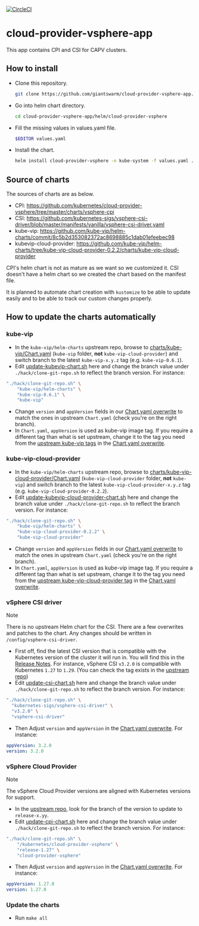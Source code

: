[![CircleCI](https://circleci.com/gh/giantswarm/cloud-provider-vsphere-app.svg?style=shield)](https://circleci.com/gh/giantswarm/cloud-provider-vsphere-app)

# cloud-provider-vsphere-app

This app contains CPI and CSI for CAPV clusters. 

## How to install

- Clone this repository. 
  ```sh
  git clone https://github.com/giantswarm/cloud-provider-vsphere-app.git
  ```
- Go into helm chart directory.
  ```sh
  cd cloud-provider-vsphere-app/helm/cloud-provider-vsphere
  ```
- Fill the missing values in values.yaml file.
  ```sh
  $EDITOR values.yaml
  ```
- Install the chart.
  ```sh
  helm install cloud-provider-vsphere -n kube-system -f values.yaml .
  ```

## Source of charts

The sources of charts are as below.

- CPI: https://github.com/kubernetes/cloud-provider-vsphere/tree/master/charts/vsphere-cpi
- CSI: https://github.com/kubernetes-sigs/vsphere-csi-driver/blob/master/manifests/vanilla/vsphere-csi-driver.yaml
- kube-vip: https://github.com/kube-vip/helm-charts/commit/8c5b2d353082372ac8698885c1dab01efeebec98
- kubevip-cloud-provider: https://github.com/kube-vip/helm-charts/tree/kube-vip-cloud-provider-0.2.2/charts/kube-vip-cloud-provider

CPI's helm chart is not as mature as we want so we customized it.
CSI doesn't have a helm chart so we created the chart based on the manifest file.

It is planned to automate chart creation with `kustomize` to be able to update easily and to be able to track our custom changes properly.

## How to update the charts automatically

### kube-vip

- In the `kube-vip/helm-charts` upstream repo, browse to [charts/kube-vip/Chart.yaml](https://github.com/kube-vip/helm-charts/blob/main/charts/kube-vip/Chart.yaml) (`kube-vip` folder, **not** `kube-vip-cloud-provider`) and switch branch to the latest `kube-vip-x.y.z` tag (e.g. `kube-vip-0.6.1`).
- Edit [update-kubevip-chart.sh](hack/update-kubevip-chart.sh) here and change the branch value under `./hack/clone-git-repo.sh` to reflect the branch version. For instance:

``` sh
"./hack/clone-git-repo.sh" \
    "kube-vip/helm-charts" \
    "kube-vip-0.6.1" \
    "kube-vip"
```

- Change `version` and `appVersion` fields in our [Chart.yaml overwrite](config/kube-vip/overwrites/Chart.yaml) to match the ones in upstream `Chart.yaml` (check you're on the right branch).
- In `Chart.yaml`, `appVersion` is used as kube-vip image tag. If you require a different tag than what is set upstream, change it to the tag you need from the [upstream kube-vip tags](https://github.com/kube-vip/kube-vip/tags) in the [Chart.yaml overwrite](config/kube-vip/overwrites/Chart.yaml).

### kube-vip-cloud-provider

- In the `kube-vip/helm-charts` upstream repo, browse to [charts/kube-vip-cloud-provider/Chart.yaml](https://github.com/kube-vip/helm-charts/blob/main/charts/kube-vip-cloud-provider/Chart.yaml) (`kube-vip-cloud-provider` folder, **not** `kube-vip`) and switch branch to the latest `kube-vip-cloud-provider-x.y.z` tag (e.g. `kube-vip-cloud-provider-0.2.2`).
- Edit [update-kubevip-cloud-provider-chart.sh](hack/update-kubevip-cloud-provider-chart.sh) here and change the branch value under `./hack/clone-git-repo.sh` to reflect the branch version. For instance:

``` sh
"./hack/clone-git-repo.sh" \
    "kube-vip/helm-charts" \
    "kube-vip-cloud-provider-0.2.2" \
    "kube-vip-cloud-provider"
```

- Change `version` and `appVersion` fields in our [Chart.yaml overwrite](config/kube-vip/overwrites/Chart.yaml) to match the ones in upstream `Chart.yaml` (check you're on the right branch).
- In `Chart.yaml`, `appVersion` is used as kube-vip image tag. If you require a different tag than what is set upstream, change it to the tag you need from the [upstream kube-vip-cloud-provider tag](https://github.com/kube-vip/kube-vip-cloud-provider/tags) in the [Chart.yaml overwrite](config/kube-vip-cloud-provider/overwrites/Chart.yaml).

### vSphere CSI driver

> [!NOTE]
> There is no upstream Helm chart for the CSI. There are a few overwrites and patches to the chart. Any changes should be written in `/config/vsphere-csi-driver`.

- First off, find the latest CSI version that is compatible with the Kubernetes version of the cluster it will run in. You will find this in the [Release Notes](https://docs.vmware.com/en/VMware-vSphere-Container-Storage-Plug-in/3.0/rn/vmware-vsphere-container-storage-plugin-30-release-notes/index.html). For instance, vSphere CSI `v3.2.0` is compatible with Kubernetes `1.27` to `1.29`. (You can check the tag exists in the [upstream repo](https://github.com/kubernetes-sigs/vsphere-csi-driver/tags))
- Edit [update-csi-chart.sh](hack/update-csi-chart.sh) here and change the branch value under `./hack/clone-git-repo.sh` to reflect the branch version. For instance:

``` sh
"./hack/clone-git-repo.sh" \
  "kubernetes-sigs/vsphere-csi-driver" \
  "v3.2.0" \
  "vsphere-csi-driver"
```

- Then Adjust `version` and `appVersion` in the [Chart.yaml overwrite](config/vsphere-csi-driver/overwrites/Chart.yaml). For instance:

``` yaml
appVersion: 3.2.0
version: 3.2.0
```

### vSphere Cloud Provider

> [!NOTE]
> The vSphere Cloud Provider versions are aligned with Kubernetes versions for support.

- In the [upstream repo](https://github.com/kubernetes/cloud-provider-vsphere/tree/release-1.27), look for the branch of the version to update to `release-x.yy`.
- Edit [update-cpi-chart.sh](hack/update-cpi-chart.sh) here and change the branch value under `./hack/clone-git-repo.sh` to reflect the branch version. For instance:

``` sh
"./hack/clone-git-repo.sh" \
    "/kubernetes/cloud-provider-vsphere" \
    "release-1.27" \
    "cloud-provider-vsphere"
```

- Then Adjust `version` and `appVersion` in the [Chart.yaml overwrite](config/cloud-provider-for-vsphere/overwrites/Chart.yaml). For instance:

``` yaml
appVersion: 1.27.0
version: 1.27.0
```

### Update the charts

- Run `make all`